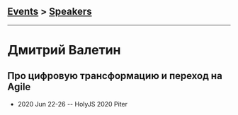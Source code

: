## [Events](../README.md) > [Speakers](../speakers.md)
---

# Дмитрий Валетин

## Про цифровую трансформацию и переход на Agile
- 2020 Jun 22-26 -- HolyJS 2020 Piter    
